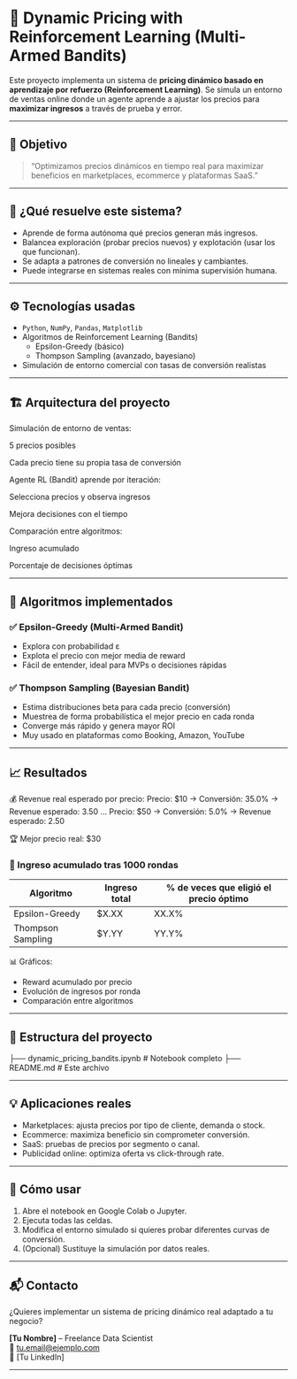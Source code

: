 # 💸 Dynamic Pricing with Reinforcement Learning (Multi-Armed Bandits)

Este proyecto implementa un sistema de **pricing dinámico basado en aprendizaje por refuerzo (Reinforcement Learning)**. Se simula un entorno de ventas online donde un agente aprende a ajustar los precios para **maximizar ingresos** a través de prueba y error.

---

## 🎯 Objetivo

> “Optimizamos precios dinámicos en tiempo real para maximizar beneficios en marketplaces, ecommerce y plataformas SaaS.”

---

## 🧠 ¿Qué resuelve este sistema?

- Aprende de forma autónoma qué precios generan más ingresos.
- Balancea exploración (probar precios nuevos) y explotación (usar los que funcionan).
- Se adapta a patrones de conversión no lineales y cambiantes.
- Puede integrarse en sistemas reales con mínima supervisión humana.

---

## ⚙️ Tecnologías usadas

- `Python`, `NumPy`, `Pandas`, `Matplotlib`
- Algoritmos de Reinforcement Learning (Bandits)
  - Epsilon-Greedy (básico)
  - Thompson Sampling (avanzado, bayesiano)
- Simulación de entorno comercial con tasas de conversión realistas

---

## 🏗️ Arquitectura del proyecto

Simulación de entorno de ventas:

5 precios posibles

Cada precio tiene su propia tasa de conversión

Agente RL (Bandit) aprende por iteración:

Selecciona precios y observa ingresos

Mejora decisiones con el tiempo

Comparación entre algoritmos:

Ingreso acumulado

Porcentaje de decisiones óptimas


---

## 🤖 Algoritmos implementados

### ✅ Epsilon-Greedy (Multi-Armed Bandit)

- Explora con probabilidad ε
- Explota el precio con mejor media de reward
- Fácil de entender, ideal para MVPs o decisiones rápidas

### ✅ Thompson Sampling (Bayesian Bandit)

- Estima distribuciones beta para cada precio (conversión)
- Muestrea de forma probabilística el mejor precio en cada ronda
- Converge más rápido y genera mayor ROI
- Muy usado en plataformas como Booking, Amazon, YouTube

---

## 📈 Resultados

💰 Revenue real esperado por precio:
Precio: $10 → Conversión: 35.0% → Revenue esperado: 3.50
...
Precio: $50 → Conversión: 5.0% → Revenue esperado: 2.50

🏆 Mejor precio real: $30


### 🔁 Ingreso acumulado tras 1000 rondas

| Algoritmo         | Ingreso total | % de veces que eligió el precio óptimo |
|-------------------|---------------|-----------------------------------------|
| Epsilon-Greedy    | $X.XX         | XX.X%                                   |
| Thompson Sampling | $Y.YY         | YY.Y%                                   |

📊 Gráficos:
- Reward acumulado por precio
- Evolución de ingresos por ronda
- Comparación entre algoritmos

---

## 📁 Estructura del proyecto

├── dynamic_pricing_bandits.ipynb # Notebook completo
├── README.md # Este archivo


---

## 💡 Aplicaciones reales

- Marketplaces: ajusta precios por tipo de cliente, demanda o stock.
- Ecommerce: maximiza beneficio sin comprometer conversión.
- SaaS: pruebas de precios por segmento o canal.
- Publicidad online: optimiza oferta vs click-through rate.

---

## 🚀 Cómo usar

1. Abre el notebook en Google Colab o Jupyter.
2. Ejecuta todas las celdas.
3. Modifica el entorno simulado si quieres probar diferentes curvas de conversión.
4. (Opcional) Sustituye la simulación por datos reales.

---

## 📬 Contacto

¿Quieres implementar un sistema de pricing dinámico real adaptado a tu negocio?

**[Tu Nombre]** – Freelance Data Scientist  
📧 tu.email@ejemplo.com  
🔗 [Tu LinkedIn]

---
